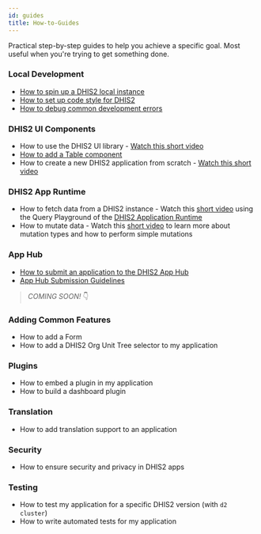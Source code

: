 ```yaml
---
id: guides
title: How-to-Guides
---
```


Practical step-by-step guides to help you achieve a specific goal. Most useful when you're trying to get something done. 

### Local Development
- [How to spin up a DHIS2 local instance](/docs/guides/spin-up-local-instance)
- [How to set up code style for DHIS2](/docs/guides/code-style)
- [How to debug common development errors](/docs/guides/debug-instance)

### DHIS2 UI Components
- How to use the DHIS2 UI library - [Watch this short video](https://youtu.be/oi9mSa62G0Q?t=2358)  
- [How to add a Table component](/docs/guides/ui-table) 
- How to create a new DHIS2 application from scratch - [Watch this short video](https://youtu.be/oi9mSa62G0Q?t=497)

### DHIS2 App Runtime
- How to fetch data from a DHIS2 instance - Watch this [short video](https://youtu.be/zw0UwsZ2Pww?list=PLo6Seh-066RynhjhnJNUITOZykA7397We&t=349) using the Query Playground of the [DHIS2 Application Runtime](https://runtime.dhis2.nu/#/)
- How to mutate data - Watch this [short video](https://youtu.be/dLoOWGJU0Cg) to learn more about mutation types and how to perform simple mutations 

### App Hub
- [How to submit an application to the DHIS2 App Hub](/docs/guides/submit-apphub)
- [App Hub Submission Guidelines](/docs/guides/apphub-guidelines)

> _COMING SOON!_ 👇

### Adding Common Features 
- How to add a Form 
- How to add a DHIS2 Org Unit Tree selector to my application 

### Plugins 
- How to embed a plugin in my application
- How to build a dashboard plugin 

### Translation 
- How to add translation support to an application

### Security 
- How to ensure security and privacy in DHIS2 apps

### Testing 
- How to test my application for a specific DHIS2 version (with `d2 cluster`)
- How to write automated tests for my application

